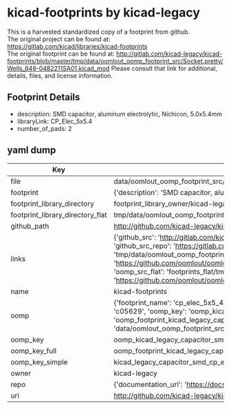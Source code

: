 # kicad-footprints by kicad-legacy  
This is a harvested standardized copy of a footprint from github.  
The original project can be found at:  
https://gitlab.com/kicad/libraries/kicad-footprints  
The original footprint can be found at:
http://gitlab.com/kicad-legacy/kicad-footprints/blob/master/tmp/data/oomlout_oomp_footprint_src/Socket.pretty/Wells_648-0482211SA01.kicad_mod
Please consult that link for additional, details, files, and license information.  
## Footprint Details
* description: SMD capacitor, aluminum electrolytic, Nichicon, 5.0x5.4mm  
* libraryLink: CP_Elec_5x5.4  
* number_of_pads: 2  
## yaml dump  
| Key | Value |  
| --- | --- |  
| file | data/oomlout_oomp_footprint_src/kicad-footprints/Capacitor_SMD.pretty/CP_Elec_5x5.4.kicad_mod |  
| footprint | {'description': 'SMD capacitor, aluminum electrolytic, Nichicon, 5.0x5.4mm', 'libraryLink': 'CP_Elec_5x5.4', 'number_of_pads': 2} |  
| footprint_library_directory | footprint_library_owner/kicad-legacy_kicad-footprints |  
| footprint_library_directory_flat | tmp/data/oomlout_oomp_footprint_src/footprints_flat/kicad_legacy_capacitor_smd_cp_elec_5x5_4/working |  
| github_path | http://github.com/kicad-legacy/kicad-footprints/blob/master/tmp/data/oomlout_oomp_footprint_src/Capacitor_SMD.pretty/CP_Elec_5x5.4.kicad_mod |  
| links | {'github_src': 'http://gitlab.com/kicad-legacy/kicad-footprints/blob/master/tmp/data/oomlout_oomp_footprint_src/Socket.pretty/Wells_648-0482211SA01.kicad_mod', 'github_src_repo': 'https://gitlab.com/kicad/libraries/kicad-footprints', 'oomp_bot': 'tmp/data/oomlout_oomp_footprint_src/footprints/kicad_legacy_capacitor_smd_cp_elec_5x5_4/working', 'oomp_bot_github': 'https://github.com/oomlout/oomlout_oomp_footprint_bot/tree/main/tmp/data/oomlout_oomp_footprint_src/footprints/kicad_legacy_capacitor_smd_cp_elec_5x5_4/working', 'oomp_src_flat': 'footprints_flat/tmp/data/oomlout_oomp_footprint_src/footprints_flat/kicad_legacy_capacitor_smd_cp_elec_5x5_4/working', 'oomp_src_flat_github': 'https://github.com/oomlout/oomlout_oomp_footprint_src/tree/main/tmp/data/oomlout_oomp_footprint_src/footprints_flat/kicad_legacy_capacitor_smd_cp_elec_5x5_4/working'} |  
| name | kicad-footprints |  
| oomp | {'footprint_name': 'cp_elec_5x5_4', 'library_name': 'capacitor_smd', 'md5': 'c0562990bfcf978a71a4fbbdb049ed53', 'md5_10': 'c0562990bf', 'md5_5': 'c0562', 'md5_6': 'c05629', 'oomp_key': 'oomp_kicad_legacy_capacitor_smd_cp_elec_5x5_4', 'oomp_key_extra': 'oomp_footprint_kicad_legacy_capacitor_smd_cp_elec_5x5_4', 'oomp_key_full': 'oomp_footprint_kicad_legacy_capacitor_smd_cp_elec_5x5_4_c05629', 'oomp_key_simple': 'kicad_legacy_capacitor_smd_cp_elec_5x5_4', 'original_filename': 'data/oomlout_oomp_footprint_src/kicad-footprints/Capacitor_SMD.pretty/CP_Elec_5x5.4.kicad_mod', 'owner_name': 'kicad_legacy'} |  
| oomp_key | oomp_kicad_legacy_capacitor_smd_cp_elec_5x5_4 |  
| oomp_key_full | oomp_footprint_kicad_legacy_capacitor_smd_cp_elec_5x5_4 |  
| oomp_key_simple | kicad_legacy_capacitor_smd_cp_elec_5x5_4 |  
| owner | kicad-legacy |  
| repo | {'documentation_url': 'https://docs.github.com/rest/repos/repos#get-a-repository', 'message': 'Not Found'} |  
| url | http://github.com/kicad-legacy/kicad-footprints |  

